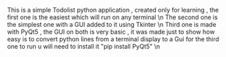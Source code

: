 This is a simple Todolist python application , created only for learning , the first one is the easiest which will run on any terminal \n
The second one is the simplest one with a GUI added to it using Tkinter  \n
Third one is made with PyQt5 , the GUI on both is very basic , it was made just to show how easy is to convert python lines from a terminal display to a Gui 
for the third one to run u will need to install it 
"pip install PyQt5" \n
